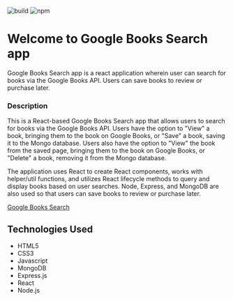 
![build](https://img.shields.io/badge/build-passing-brightgreen.svg) ![npm](https://img.shields.io/badge/npm-v6.4.1-blue.svg)

# Welcome to Google Books Search app

Google Books Search app is a react application wherein user can search for books via the Google Books API. Users can save books to review or purchase later.

### Description

This is a React-based Google Books Search app that allows users to search for books via the Google Books API. Users have the option to "View" a book, bringing them to the book on Google Books, or "Save" a book, saving it to the Mongo database. Users also have the option to "View" the book from the saved page, bringing them to the book on Google Books, or "Delete" a book, removing it from the Mongo database.

The application uses React to create React components, works with helper/util functions, and utilizes React lifecycle methods to query and display books based on user searches. Node, Express, and MongoDB are also used so that users can save books to review or purchase later. 

[Google Books Search](https://mern-stack-lr.herokuapp.com/)

## Technologies Used

- HTML5
- CSS3
- Javascript
- MongoDB
- Express.js
- React
- Node.js

